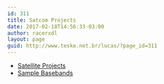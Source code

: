 ```yaml
---
id: 311
title: Satcom Projects
date: 2017-02-18T14:56:33-03:00
author: racerxdl
layout: page
guid: http://www.teske.net.br/lucas/?page_id=311
---
```

  * [Satellite Projects](https://www.teske.net.br/lucas/satellite-projects/)
  * [Sample Basebands](https://www.teske.net.br/lucas/satellite-projects/sample-baseband-files/)